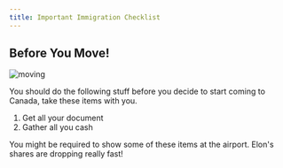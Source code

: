 ```yaml
---
title: Important Immigration Checklist
---
```


## **Before You Move!**

![moving](/images/landing/real_estate_hero_section.jpg "Moving picture")

You should do the following stuff before you decide to start coming to Canada, take these items with you.

1. Get all your document
2. Gather all you cash

You might be required to show some of these items at the airport. Elon's shares are dropping really fast!
